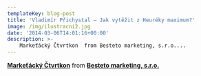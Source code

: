 ```yaml
---
templateKey: blog-post
title: 'Vladimír Přichystal – Jak vytěžit z Heuréky maximum?'
image: /img/ilustracni2.jpg
date: '2014-03-06T14:01:16+00:00'
description: >-
    Markeťácký Čtvrtkon  from Besteto marketing, s.r.o....
---
```

  **[Markeťácký Čtvrtkon](https://www.slideshare.net/Besteto_cz/tvrtkon "Markeťácký Čtvrtkon")**  from **[Besteto marketing, s.r.o.](http://www.slideshare.net/Besteto_cz)**